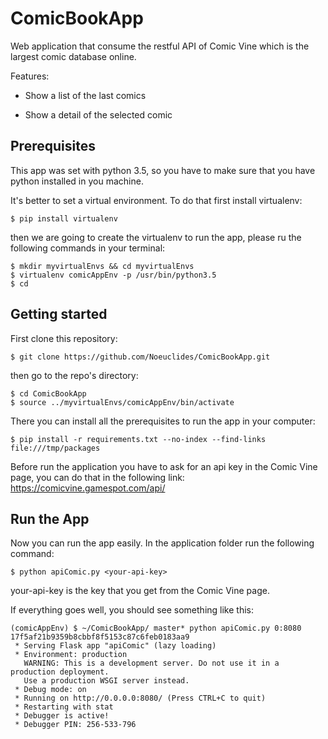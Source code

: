 # ComicBookApp

Web application that consume the restful API of Comic Vine which is the largest comic database online.

Features:
-   Show a list of the last comics
    
-   Show a detail of the selected comic

## Prerequisites
This app was set with python 3.5, so you have to make sure that you have python installed in you machine.

It's better to set a virtual environment. To do that first install virtualenv:

    $ pip install virtualenv
    
 then we are going to create the virtualenv to run the app, please ru the following commands in your terminal:
 
    $ mkdir myvirtualEnvs && cd myvirtualEnvs
    $ virtualenv comicAppEnv -p /usr/bin/python3.5
    $ cd
    

## Getting started

First clone this repository:

    $ git clone https://github.com/Noeuclides/ComicBookApp.git

then go to the repo's directory:

    $ cd ComicBookApp
    $ source ../myvirtualEnvs/comicAppEnv/bin/activate    

There you can install all the prerequisites to run the app in your computer:

    $ pip install -r requirements.txt --no-index --find-links file:///tmp/packages

Before run the application you have to ask for an api key in the Comic Vine page, you can do that in the following link:
https://comicvine.gamespot.com/api/ 

## Run the App

Now you can run the app easily. In the application folder run the following command:

    $ python apiComic.py <your-api-key>

your-api-key is the key that you get from the Comic Vine page.

If everything goes well, you should see something like this:

    (comicAppEnv) $ ~/ComicBookApp/ master* python apiComic.py 0:8080 17f5af21b9359b8cbbf8f5153c87c6feb0183aa9
     * Serving Flask app "apiComic" (lazy loading)
     * Environment: production
       WARNING: This is a development server. Do not use it in a production deployment.
       Use a production WSGI server instead.
     * Debug mode: on
     * Running on http://0.0.0.0:8080/ (Press CTRL+C to quit)
     * Restarting with stat
     * Debugger is active!
     * Debugger PIN: 256-533-796
